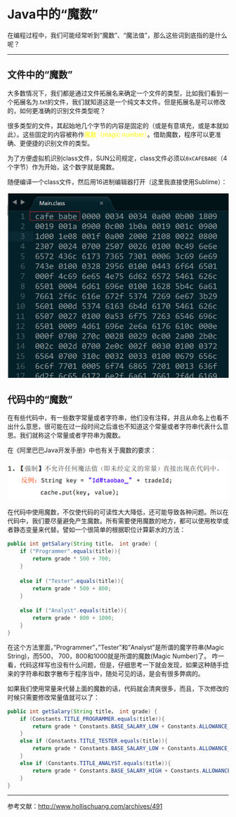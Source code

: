 # Java中的“魔数”

在编程过程中，我们可能经常听到“魔数”、“魔法值”，那么这些词到底指的是什么呢？

---

## 文件中的“魔数”

大多数情况下，我们都是通过文件拓展名来确定一个文件的类型，比如我们看到一个拓展名为.txt的文件，我们就知道这是一个纯文本文件。但是拓展名是可以修改的，如何更准确的识别文件类型呢？

很多类型的文件，其起始地几个字节的内容是固定的（或是有意填充，或是本就如此）。这些固定的内容被称作<font color =  yellow>魔数（magic number）</font>。借助魔数，程序可以更准确、更便捷的识别文件的类型。

为了方便虚拟机识别class文件，SUN公司规定，class文件必须以`0xCAFEBABE`（4个字节）作为开始，这个数字就是魔数。

随便编译一个class文件，然后用16进制编辑器打开（这里我直接使用Sublime）：

![image-20200429145410909](markdown/Java中的魔数.assets/image-20200429145410909.png)

## 代码中的“魔数”

在有些代码中，有一些数字常量或者字符串，他们没有注释，并且从命名上也看不出什么意思，很可能在过一段时间之后谁也不知道这个常量或者字符串代表什么意思。我们就称这个常量或者字符串为魔数。

在《阿里巴巴Java开发手册》中也有关于魔数的要求：

![magic](markdown/Java中的魔数.assets/magic.png)

在代码中使用魔数，不仅使代码的可读性大大降低，还可能导致各种问题。所以在代码中，我们要尽量避免产生魔数。所有需要使用魔数的地方，都可以使用枚举或者静态变量来代替。譬如一个很简单的根据职位计算薪水的方法：

```java
public int getSalary(String title， int grade) {
    if ("Programmer".equals(title)){
        return grade * 500 + 700;
    }

    else if ("Tester".equals(title)){
        return grade * 500 + 800;
    }

    else if ("Analyst".equals(title)){
        return grade * 800 + 1000;
    }
}
```

在这个方法里面，”Programmer”，”Tester”和”Analyst”是所谓的魔字符串(Magic String)，而500， 700，800和1000就是所谓的魔数(Magic Number)了。 咋一看，代码这样写也没有什么问题，但是，仔细思考一下就会发现，如果这种随手捻来的字符串和数字散布于程序当中，随处可见的话，是会有很多弊病的。

如果我们使用常量来代替上面的魔数的话，代码就会清爽很多，而且，下次修改的时候只需要修改常量值就可以了：

```java
public int getSalary(String title， int grade) {
    if (Constants.TITLE_PROGRAMMER.equals(title)){
        return grade * Constants.BASE_SALARY_LOW + Constants.ALLOWANCE_LOW;
    }
    else if (Constants.TITLE_TESTER.equals(title)){
        return grade * Constants.BASE_SALARY_LOW + Constants.ALLOWANCE_MEDIUM;
    }
    else if (Constants.TITLE_ANALYST.equals(title)){
        return grade * Constants.BASE_SALARY_HIGH + Constants.ALLOWANCE_HIGH;
    }
}
```

---

参考文献：http://www.hollischuang.com/archives/491